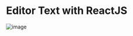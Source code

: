 # Editor Text with ReactJS

![image](https://user-images.githubusercontent.com/83123090/134208255-d8b851a4-a6e5-4326-b520-9be3e69a37fd.png)
